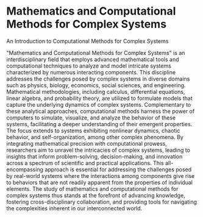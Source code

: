 # Mathematics and Computational Methods for Complex Systems
 An Introduction to Computational Methods for Complex Systems


"Mathematics and Computational Methods for Complex Systems" is an interdisciplinary field that employs advanced mathematical tools and computational techniques to analyze and model intricate systems characterized by numerous interacting components. This discipline addresses the challenges posed by complex systems in diverse domains such as physics, biology, economics, social sciences, and engineering. Mathematical methodologies, including calculus, differential equations, linear algebra, and probability theory, are utilized to formulate models that capture the underlying dynamics of complex systems. Complementary to these analytical approaches, computational methods harness the power of computers to simulate, visualize, and analyze the behavior of these systems, facilitating a deeper understanding of their emergent properties. The focus extends to systems exhibiting nonlinear dynamics, chaotic behavior, and self-organization, among other complex phenomena. By integrating mathematical precision with computational prowess, researchers aim to unravel the intricacies of complex systems, leading to insights that inform problem-solving, decision-making, and innovation across a spectrum of scientific and practical applications. This all-encompassing approach is essential for addressing the challenges posed by real-world systems where the interactions among components give rise to behaviors that are not readily apparent from the properties of individual elements. The study of mathematics and computational methods for complex systems thus stands at the forefront of advancing knowledge, fostering cross-disciplinary collaboration, and providing tools for navigating the complexities inherent in our interconnected world.